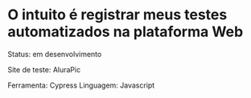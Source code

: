# O intuito é registrar meus testes automatizados na plataforma Web

Status: em desenvolvimento

Site de teste: AluraPic 

Ferramenta: Cypress 
Linguagem: Javascript
